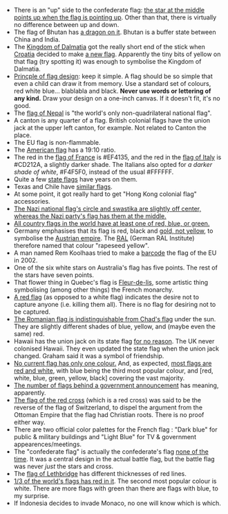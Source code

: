 - There is an "up" side to the confederate flag: [the star at the middle points up when the flag is pointing up](https://www.reddit.com/r/beholdthemasterrace/comments/oysj59/-/h7v2kew). Other than that, there is virtually no difference between up and down.
- The flag of Bhutan has [a dragon on it](https://en.wikipedia.org/wiki/Bhutan). Bhutan is a buffer state between China and India.
- The [Kingdom of Dalmatia](https://en.wikipedia.org/wiki/Kingdom_of_Dalmatia) got the really short end of the stick when [Croatia](https://en.wikipedia.org/wiki/Croatia) decided to make [a new flag](https://en.wikipedia.org/wiki/Flag_of_Croatia). Apparently the tiny bits of yellow on that flag (try spotting it) was enough to symbolise the Kingdom of Dalmatia.
- [Princple of flag design](https://www.youtube.com/watch?v=pnv5iKB2hl4): keep it simple. A flag should be so simple that even a child can draw it from memory. Use a standard set of colours, red white blue... blablabla and black. **Never use words or lettering of any kind.** Draw your design on a one-inch canvas. If it doesn't fit, it's no good.
- The [flag of Nepal](https://en.wikipedia.org/wiki/Flag_of_Nepal) is "the world's only non-quadrilateral national flag".
- A canton is any quarter of a flag. British colonial flags have the union jack at the upper left canton, for example. Not related to Canton the place.
- The EU flag is non-flammable.
- The [American flag](https://en.wikipedia.org/wiki/Flag_of_the_United_States) has a 19:10 ratio.
- The red in the [flag of France](https://en.wikipedia.org/wiki/Flag_of_France) is #EF4135, and the red in the [flag of Italy](https://en.wikipedia.org/wiki/Flag_of_Italy) is #CD212A, a slightly darker shade. The Italians also opted for _a darker shade of white_, #F4F5F0, instead of the usual #FFFFFF.
- Quite a few [state flags](https://i.pinimg.com/originals/2c/69/93/2c69933a9c10f32c9a09a91ad09f61d0.gif) have years on them.
- Texas and Chile have [similar flags](http://mediad.publicbroadcasting.net/p/kera/files/styles/x_large/public/201702/flagsweb_0.jpg).
- At some point, it got really hard to get "Hong Kong colonial flag" accessories.
- [The Nazi national flag's circle and swastika are slightly off center, whereas the Nazi party's flag has them at the middle.](http://en.wikipedia.org/wiki/List_of_German_flags)
- [All country flags in the world have at least one of red, blue, or green.](https://i.redd.it/du6hb9aqy2801.png)
- Germany emphasises that its flag is red, black and [gold, not yellow](https://en.wikipedia.org/wiki/Flag_of_Germany#Color), to symbolise the [Austrian empire](https://en.wikipedia.org/wiki/Austrian_Empire). The [RAL](https://en.wikipedia.org/wiki/RAL_colour_standard) (German RAL Institute) therefore named that colour "rapeseed yellow".
- A man named Rem Koolhaas tried to make a [barcode](https://en.wikipedia.org/wiki/Rem_Koolhaas#European_Flag_proposal) the flag of the EU in 2002.
- One of the six white stars on Australia's flag has five points. The rest of the stars have seven points.
- That flower thing in Quebec's flag is [Fleur-de-lis](https://en.wikipedia.org/wiki/Fleur-de-lis), some artistic thing symbolising (among other things) the French monarchy.
- [A red flag](https://en.wikipedia.org/wiki/No_quarter) (as opposed to a white flag) indicates the desire not to capture anyone (i.e. killing them all). There is no flag for desiring not to be captured.
- [The Romanian flag is indistinguishable from Chad's flag](http://www.msn.com/en-au/travel/other/10-of-the-worlds-most-confusing-flags-and-how-to-figure-them-out/ar-BBvIfW5) under the sun. They are slightly different shades of blue, yellow, and (maybe even the same) red.
- Hawaii has the union jack on its state flag [for no reason](https://www.bbc.com/news/magazine-35890670). The UK never colonised Hawaii. They even updated the state flag when the union jack changed. Graham said it was a symbol of friendship.
- [No current flag has only one colour.](https://en.wikipedia.org/wiki/List_of_flags_by_number_of_colors) And, as expected, [most flags are red and white](http://www.infocaptor.com/dashboard/color-and-pattern-analysis-on-flags-of-countries-simple-visualization-but-interesting-data), with blue being the third most popular colour, and [red, white, blue, green, yellow, black] covering the vast majority.
- [The number of flags behind a government announcement](http://www.theguardian.com/news/datablog/2015/jun/24/10-flag-announcement-brings-government-flag-count-to-all-time-high?CMP=soc_567) has meaning, apparently.
- [The flag of the red cross](https://en.wikipedia.org/wiki/International_Red_Cross_and_Red_Crescent_Movement#Emblems_in_use) (which is a red cross) was said to be the reverse of the flag of Switzerland, to dispel the argument from the Ottoman Empire that the flag had Christian roots. There is no proof either way.
- There are two official color palettes for the French flag : "Dark blue" for public & military buildings and "Light Blue" for TV & government appearences/meetings.
- The "confederate flag" is actually the confederate's flag [none of the time](https://www.youtube.com/watch?v=ULBCuHIpNgU&list=PLqs5ohhass_TWuJqc36II6McLxqLcRJfO&index=2). It was a central design in the actual battle flag, but the battle flag was never *just* the stars and cross.
- The [flag of Lethbridge](https://en.wikipedia.org/wiki/Flag_of_Lethbridge) has different thicknesses of red lines.
- [1/3 of the world's flags has red in it](https://gramener.com/flags/). The second most popular colour is white. There are more flags with green than there are flags with blue, to my surprise.
- If Indonesia decides to invade Monaco, no one will know which is which.
